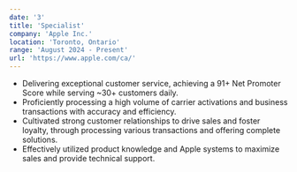 ```yaml
---
date: '3'
title: 'Specialist'
company: 'Apple Inc.'
location: 'Toronto, Ontario'
range: 'August 2024 - Present'
url: 'https://www.apple.com/ca/'
---
```


- Delivering exceptional customer service, achieving a 91+ Net Promoter Score while serving ~30+ customers daily. 
- Proficiently processing a high volume of carrier activations and business transactions with accuracy and efficiency. 
- Cultivated strong customer relationships to drive sales and foster loyalty, through processing various transactions and offering complete solutions.
- Effectively utilized product knowledge and Apple systems to maximize sales and provide technical support.
